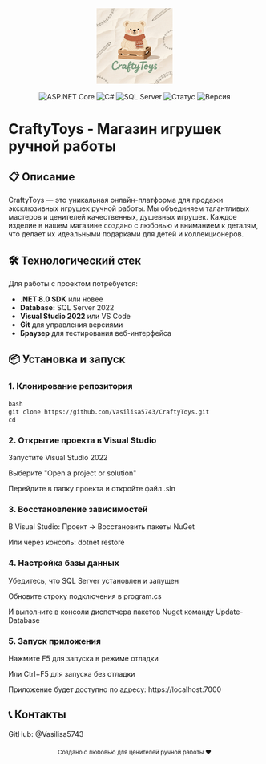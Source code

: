 <div align="center">
  <img src="./src/images/Logo.png" alt="CraftyToys Logo" width="30%" />
</div>

<div align="center">
 
![ASP.NET Core](https://img.shields.io/badge/ASP.NET_Core-8.0-purple)
![C#](https://img.shields.io/badge/C%23-12.0-blue?logo=c-sharp)
![SQL Server](https://img.shields.io/badge/SQL_Server-2022-red)
![Статус](https://img.shields.io/badge/статус-активный-brightgreen)
![Версия](https://img.shields.io/badge/версия-1.0.0-blue)

</div>

# CraftyToys - Магазин игрушек ручной работы

## 📋 Описание

CraftyToys — это уникальная онлайн-платформа для продажи эксклюзивных игрушек ручной работы. Мы объединяем талантливых мастеров и ценителей качественных, душевных игрушек. Каждое изделие в нашем магазине создано с любовью и вниманием к деталям, что делает их идеальными подарками для детей и коллекционеров.

## 🛠️ Технологический стек

Для работы с проектом потребуется:

- **.NET 8.0 SDK** или новее
- **Database:** SQL Server 2022
- **Visual Studio 2022** или VS Code
- **Git** для управления версиями
- **Браузер** для тестирования веб-интерфейса

## 📦 Установка и запуск

### 1. Клонирование репозитория
```
bash
git clone https://github.com/Vasilisa5743/CraftyToys.git
cd 
```
### 2. Открытие проекта в Visual Studio
Запустите Visual Studio 2022

Выберите "Open a project or solution"

Перейдите в папку проекта и откройте файл .sln

### 3. Восстановление зависимостей
В Visual Studio: Проект → Восстановить пакеты NuGet

Или через консоль: dotnet restore

### 4. Настройка базы данных
Убедитесь, что SQL Server установлен и запущен

Обновите строку подключения в program.cs

И выполните в консоли диспетчера пакетов Nuget команду Update-Database

### 5. Запуск приложения
Нажмите F5 для запуска в режиме отладки

Или Ctrl+F5 для запуска без отладки

Приложение будет доступно по адресу: https://localhost:7000

## 📞 Контакты
GitHub: @Vasilisa5743

<div align="center"> <sub>Создано с любовью для ценителей ручной работы ❤️</sub> </div>
